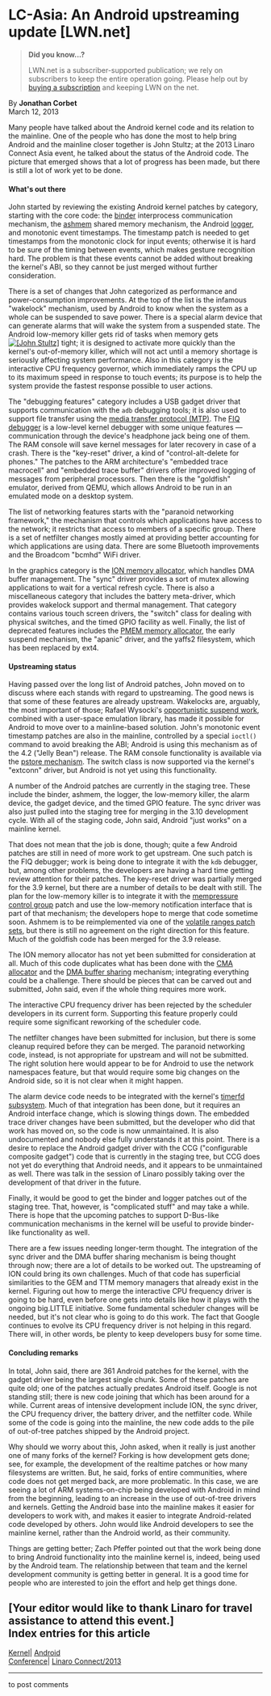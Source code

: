 # LC-Asia: An Android upstreaming update [LWN.net]

> **Did you know...?**
> 
> LWN.net is a subscriber-supported publication; we rely on subscribers to keep the entire operation going. Please help out by [buying a subscription](/Promo/nst-nag4/subscribe) and keeping LWN on the net. 

By **Jonathan Corbet**  
March 12, 2013 

Many people have talked about the Android kernel code and its relation to the mainline. One of the people who has done the most to help bring Android and the mainline closer together is John Stultz; at the 2013 Linaro Connect Asia event, he talked about the status of the Android code. The picture that emerged shows that a lot of progress has been made, but there is still a lot of work yet to be done. 

#### What's out there

John started by reviewing the existing Android kernel patches by category, starting with the core code: the [binder](http://elinux.org/Android_Binder) interprocess communication mechanism, the [ashmem](http://elinux.org/Android_Kernel_Features#ashmem) shared memory mechanism, the Android [logger](http://elinux.org/Android_logger), and monotonic event timestamps. The timestamp patch is needed to get timestamps from the monotonic clock for input events; otherwise it is hard to be sure of the timing between events, which makes gesture recognition hard. The problem is that these events cannot be added without breaking the kernel's ABI, so they cannot be just merged without further consideration. 

There is a set of changes that John categorized as performance and power-consumption improvements. At the top of the list is the infamous "wakelock" mechanism, used by Android to know when the system as a whole can be suspended to save power. There is a special alarm device that can generate alarms that will wake the system from a suspended state. The Android low-memory killer gets rid of tasks when memory gets [![\[John Stultz\]](https://static.lwn.net/images/conf/2013/lc-asia/JohnStultz2-sm.jpg)](/Articles/542490/) tight; it is designed to activate more quickly than the kernel's out-of-memory killer, which will not act until a memory shortage is seriously affecting system performance. Also in this category is the interactive CPU frequency governor, which immediately ramps the CPU up to its maximum speed in response to touch events; its purpose is to help the system provide the fastest response possible to user actions. 

The "debugging features" category includes a USB gadget driver that supports communication with the `adb` debugging tools; it is also used to support file transfer using the [media transfer protocol (MTP)](https://en.wikipedia.org/wiki/Media_Transfer_Protocol). The [FIQ debugger](/Articles/508778/) is a low-level kernel debugger with some unique features — communication through the device's headphone jack being one of them. The RAM console will save kernel messages for later recovery in case of a crash. There is the "key-reset" driver, a kind of "control-alt-delete for phones." The patches to the ARM architecture's "embedded trace macrocell" and "embedded trace buffer" drivers offer improved logging of messages from peripheral processors. Then there is the "goldfish" emulator, derived from QEMU, which allows Android to be run in an emulated mode on a desktop system. 

The list of networking features starts with the "paranoid networking framework," the mechanism that controls which applications have access to the network; it restricts that access to members of a specific group. There is a set of netfilter changes mostly aimed at providing better accounting for which applications are using data. There are some Bluetooth improvements and the Broadcom "bcmhd" WiFi driver. 

In the graphics category is the [ION memory allocator](/Articles/480055/), which handles DMA buffer management. The "sync" driver provides a sort of mutex allowing applications to wait for a vertical refresh cycle. There is also a miscellaneous category that includes the battery meta-driver, which provides wakelock support and thermal management. That category contains various touch screen drivers, the "switch" class for dealing with physical switches, and the timed GPIO facility as well. Finally, the list of deprecated features includes the [PMEM memory allocator](http://elinux.org/Android_Kernel_Features#pmem), the early suspend mechanism, the "apanic" driver, and the yaffs2 filesystem, which has been replaced by ext4. 

#### Upstreaming status

Having passed over the long list of Android patches, John moved on to discuss where each stands with regard to upstreaming. The good news is that some of these features are already upstream. Wakelocks are, arguably, the most important of those; Rafael Wysocki's [opportunistic suspend work](/Articles/416690/), combined with a user-space emulation library, has made it possible for Android to move over to a mainline-based solution. John's monotonic event timestamp patches are also in the mainline, controlled by a special `ioctl()` command to avoid breaking the ABI; Android is using this mechanism as of the 4.2 ("Jelly Bean") release. The RAM console functionality is available via the [pstore mechanism](/Articles/434821/). The switch class is now supported via the kernel's "extconn" driver, but Android is not yet using this functionality. 

A number of the Android patches are currently in the staging tree. These include the binder, ashmem, the logger, the low-memory killer, the alarm device, the gadget device, and the timed GPIO feature. The sync driver was also just pulled into the staging tree for merging in the 3.10 development cycle. With all of the staging code, John said, Android "just works" on a mainline kernel. 

That does not mean that the job is done, though; quite a few Android patches are still in need of more work to get upstream. One such patch is the FIQ debugger; work is being done to integrate it with the `kdb` debugger, but, among other problems, the developers are having a hard time getting review attention for their patches. The key-reset driver was partially merged for the 3.9 kernel, but there are a number of details to be dealt with still. The plan for the low-memory killer is to integrate it with the [mempressure control group](/Articles/531077/) patch and use the low-memory notification interface that is part of that mechanism; the developers hope to merge that code sometime soon. Ashmem is to be reimplemented via one of the [volatile ranges patch sets](/Kernel/Index/#Volatile_ranges), but there is still no agreement on the right direction for this feature. Much of the goldfish code has been merged for the 3.9 release. 

The ION memory allocator has not yet been submitted for consideration at all. Much of this code duplicates what has been done with the [CMA allocator](/Articles/486301/) and the [DMA buffer sharing](/Articles/474819/) mechanism; integrating everything could be a challenge. There should be pieces that can be carved out and submitted, John said, even if the whole thing requires more work. 

The interactive CPU frequency driver has been rejected by the scheduler developers in its current form. Supporting this feature properly could require some significant reworking of the scheduler code. 

The netfilter changes have been submitted for inclusion, but there is some cleanup required before they can be merged. The paranoid networking code, instead, is not appropriate for upstream and will not be submitted. The right solution here would appear to be for Android to use the network namespaces feature, but that would require some big changes on the Android side, so it is not clear when it might happen. 

The alarm device code needs to be integrated with the kernel's [timerfd subsystem](/Articles/260172/). Much of that integration has been done, but it requires an Android interface change, which is slowing things down. The embedded trace driver changes have been submitted, but the developer who did that work has moved on, so the code is now unmaintained. It is also undocumented and nobody else fully understands it at this point. There is a desire to replace the Android gadget driver with the CCG ("configurable composite gadget") code that is currently in the staging tree, but CCG does not yet do everything that Android needs, and it appears to be unmaintained as well. There was talk in the session of Linaro possibly taking over the development of that driver in the future. 

Finally, it would be good to get the binder and logger patches out of the staging tree. That, however, is "complicated stuff" and may take a while. There is hope that the upcoming patches to support D-Bus-like communication mechanisms in the kernel will be useful to provide binder-like functionality as well. 

There are a few issues needing longer-term thought. The integration of the sync driver and the DMA buffer sharing mechanism is being thought through now; there are a lot of details to be worked out. The upstreaming of ION could bring its own challenges. Much of that code has superficial similarities to the GEM and TTM memory managers that already exist in the kernel. Figuring out how to merge the interactive CPU frequency driver is going to be hard, even before one gets into details like how it plays with the ongoing big.LITTLE initiative. Some fundamental scheduler changes will be needed, but it's not clear who is going to do this work. The fact that Google continues to evolve its CPU frequency driver is not helping in this regard. There will, in other words, be plenty to keep developers busy for some time. 

#### Concluding remarks

In total, John said, there are 361 Android patches for the kernel, with the gadget driver being the largest single chunk. Some of these patches are quite old; one of the patches actually predates Android itself. Google is not standing still; there is new code joining that which has been around for a while. Current areas of intensive development include ION, the sync driver, the CPU frequency driver, the battery driver, and the netfilter code. While some of the code is going into the mainline, the new code adds to the pile of out-of-tree patches shipped by the Android project. 

Why should we worry about this, John asked, when it really is just another one of many forks of the kernel? Forking is how development gets done; see, for example, the development of the realtime patches or how many filesystems are written. But, he said, forks of entire communities, where code does not get merged back, are more problematic. In this case, we are seeing a lot of ARM systems-on-chip being developed with Android in mind from the beginning, leading to an increase in the use of out-of-tree drivers and kernels. Getting the Android base into the mainline makes it easier for developers to work with, and makes it easier to integrate Android-related code developed by others. John would like Android developers to see the mainline kernel, rather than the Android world, as their community. 

Things are getting better; Zach Pfeffer pointed out that the work being done to bring Android functionality into the mainline kernel is, indeed, being used by the Android team. The relationship between that team and the kernel development community is getting better in general. It is a good time for people who are interested to join the effort and help get things done. 

[Your editor would like to thank Linaro for travel assistance to attend this event.]  
Index entries for this article  
---  
[Kernel](/Kernel/Index)| [Android](/Kernel/Index#Android)  
[Conference](/Archives/ConferenceIndex/)| [Linaro Connect/2013](/Archives/ConferenceIndex/#Linaro_Connect-2013)  
  


* * *

to post comments 
